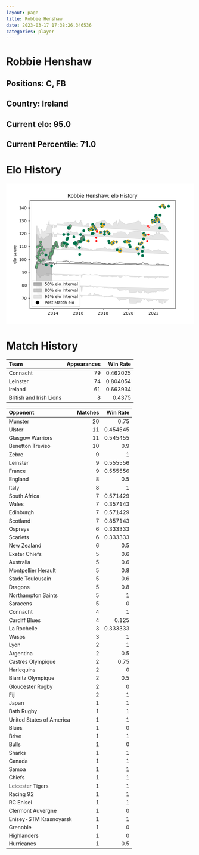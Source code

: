 ```yaml
---  
layout: page  
title: Robbie Henshaw  
date: 2023-03-17 17:38:26.346536  
categories: player  
---
```

# Robbie Henshaw

## Positions: C, FB

## Country: Ireland

## Current elo: 95.0

## Current Percentile: 71.0

# Elo History


![elo history](history_RobbieHenshaw.png)
# Match History


| Team                    |   Appearances |   Win Rate |
|:------------------------|--------------:|-----------:|
| Connacht                |            79 |   0.462025 |
| Leinster                |            74 |   0.804054 |
| Ireland                 |            61 |   0.663934 |
| British and Irish Lions |             8 |   0.4375   |

| Opponent                 |   Matches |   Win Rate |
|:-------------------------|----------:|-----------:|
| Munster                  |        20 |   0.75     |
| Ulster                   |        11 |   0.454545 |
| Glasgow Warriors         |        11 |   0.545455 |
| Benetton Treviso         |        10 |   0.9      |
| Zebre                    |         9 |   1        |
| Leinster                 |         9 |   0.555556 |
| France                   |         9 |   0.555556 |
| England                  |         8 |   0.5      |
| Italy                    |         8 |   1        |
| South Africa             |         7 |   0.571429 |
| Wales                    |         7 |   0.357143 |
| Edinburgh                |         7 |   0.571429 |
| Scotland                 |         7 |   0.857143 |
| Ospreys                  |         6 |   0.333333 |
| Scarlets                 |         6 |   0.333333 |
| New Zealand              |         6 |   0.5      |
| Exeter Chiefs            |         5 |   0.6      |
| Australia                |         5 |   0.6      |
| Montpellier Herault      |         5 |   0.8      |
| Stade Toulousain         |         5 |   0.6      |
| Dragons                  |         5 |   0.8      |
| Northampton Saints       |         5 |   1        |
| Saracens                 |         5 |   0        |
| Connacht                 |         4 |   1        |
| Cardiff Blues            |         4 |   0.125    |
| La Rochelle              |         3 |   0.333333 |
| Wasps                    |         3 |   1        |
| Lyon                     |         2 |   1        |
| Argentina                |         2 |   0.5      |
| Castres Olympique        |         2 |   0.75     |
| Harlequins               |         2 |   0        |
| Biarritz Olympique       |         2 |   0.5      |
| Gloucester Rugby         |         2 |   0        |
| Fiji                     |         2 |   1        |
| Japan                    |         1 |   1        |
| Bath Rugby               |         1 |   1        |
| United States of America |         1 |   1        |
| Blues                    |         1 |   0        |
| Brive                    |         1 |   1        |
| Bulls                    |         1 |   0        |
| Sharks                   |         1 |   1        |
| Canada                   |         1 |   1        |
| Samoa                    |         1 |   1        |
| Chiefs                   |         1 |   1        |
| Leicester Tigers         |         1 |   1        |
| Racing 92                |         1 |   1        |
| RC Enisei                |         1 |   1        |
| Clermont Auvergne        |         1 |   0        |
| Enisey-STM Krasnoyarsk   |         1 |   1        |
| Grenoble                 |         1 |   0        |
| Highlanders              |         1 |   0        |
| Hurricanes               |         1 |   0.5      |
